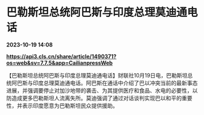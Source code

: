 # 巴勒斯坦总统阿巴斯与印度总理莫迪通电话

**2023-10-19 14:08**

**https://api3.cls.cn/share/article/1490371?os=web&sv=7.7.5&app=CailianpressWeb**

【巴勒斯坦总统阿巴斯与印度总理莫迪通电话】财联社10月19日电，巴勒斯坦总统阿巴斯与印度总理莫迪通电话。阿巴斯在通话中介绍了巴以冲突当前的最新事态进展，并强调要停止对加沙地带的袭击、为其提供医疗和食品、水电的必要性，以防造成更多巴勒斯坦人流离失所。莫迪强调了通过对话谈判实现巴以和平的重要性，并表示印度愿意为巴勒斯坦民众提供援助。